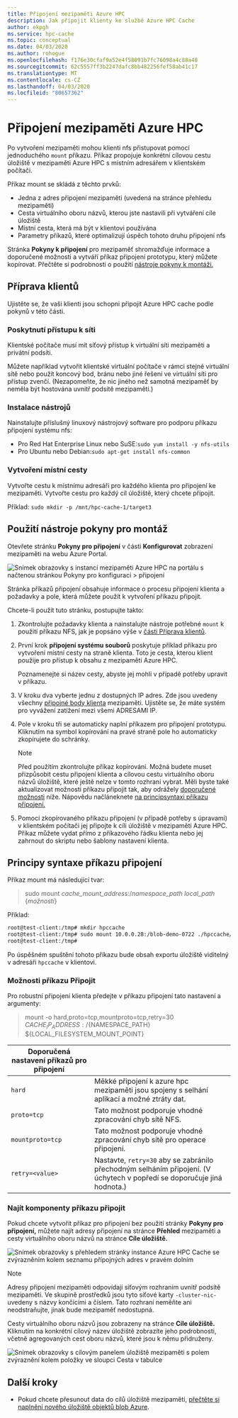 ```yaml
---
title: Připojení mezipaměti Azure HPC
description: Jak připojit klienty ke službě Azure HPC Cache
author: ekpgh
ms.service: hpc-cache
ms.topic: conceptual
ms.date: 04/03/2020
ms.author: rohogue
ms.openlocfilehash: f176e30cfaf9a52e4f58091b7fc76098a4c88a48
ms.sourcegitcommit: 62c5557ff3b2247dafc8bb482256fef58ab41c17
ms.translationtype: MT
ms.contentlocale: cs-CZ
ms.lasthandoff: 04/03/2020
ms.locfileid: "80657362"
---
```

# <a name="mount-the-azure-hpc-cache"></a>Připojení mezipaměti Azure HPC

Po vytvoření mezipaměti mohou klienti nfs přistupovat pomocí jednoduchého `mount` příkazu. Příkaz propojuje konkrétní cílovou cestu úložiště v mezipaměti Azure HPC s místním adresářem v klientském počítači.

Příkaz mount se skládá z těchto prvků:

* Jedna z adres připojení mezipaměti (uvedená na stránce přehledu mezipaměti)
* Cesta virtuálního oboru názvů, kterou jste nastavili při vytváření cíle úložiště
* Místní cesta, která má být v klientovi používána
* Parametry příkazů, které optimalizují úspěch tohoto druhu připojení nfs

Stránka **Pokyny k připojení** pro mezipaměť shromažďuje informace a doporučené možnosti a vytváří příkaz připojení prototypu, který můžete kopírovat. Přečtěte si podrobnosti o použití [nástroje pokyny k montáži.](#use-the-mount-instructions-utility)

## <a name="prepare-clients"></a>Příprava klientů

Ujistěte se, že vaši klienti jsou schopni připojit Azure HPC cache podle pokynů v této části.

### <a name="provide-network-access"></a>Poskytnutí přístupu k síti

Klientské počítače musí mít síťový přístup k virtuální síti mezipaměti a privátní podsíti.

Můžete například vytvořit klientské virtuální počítače v rámci stejné virtuální sítě nebo použít koncový bod, bránu nebo jiné řešení ve virtuální síti pro přístup zvenčí. (Nezapomeňte, že nic jiného než samotná mezipaměť by neměla být hostována uvnitř podsítě mezipaměti.)

### <a name="install-utilities"></a>Instalace nástrojů

Nainstalujte příslušný linuxový nástrojový software pro podporu příkazu připojení systému nfs:

* Pro Red Hat Enterprise Linux nebo SuSE:`sudo yum install -y nfs-utils`
* Pro Ubuntu nebo Debian:`sudo apt-get install nfs-common`

### <a name="create-a-local-path"></a>Vytvoření místní cesty

Vytvořte cestu k místnímu adresáři pro každého klienta pro připojení ke mezipaměti. Vytvořte cestu pro každý cíl úložiště, který chcete připojit.

Příklad: `sudo mkdir -p /mnt/hpc-cache-1/target3`

## <a name="use-the-mount-instructions-utility"></a>Použití nástroje pokyny pro montáž

Otevřete stránku **Pokyny pro připojení** v části **Konfigurovat** zobrazení mezipaměti na webu Azure Portal.

![Snímek obrazovky s instancí mezipaměti Azure HPC na portálu s načtenou stránkou Pokyny pro konfiguraci > připojení](media/mount-instructions.png)

Stránka příkazů připojení obsahuje informace o procesu připojení klienta a požadavky a pole, která můžete použít k vytvoření příkazu připojit.

Chcete-li použít tuto stránku, postupujte takto:

<!--1.  In step one of **Mounting your file system**, enter the path that the client will use to access the Azure HPC Cache storage target.

   * This path is local to the client.
   * After you provide the directory name, the field populates with a command you can copy. Use this command on the client directly or in a setup script to create the directory path on the client VM. -->

1. Zkontrolujte požadavky klienta a nainstalujte nástroje potřebné `mount` k použití příkazu NFS, jak je popsáno výše v [části Příprava klientů](#prepare-clients).

1. První krok **připojení systému souborů**<!-- label will change --> poskytuje příklad příkazu pro vytvoření místní cesty na straně klienta. Toto je cesta, kterou klient použije pro přístup k obsahu z mezipaměti Azure HPC.

   Poznamenejte si název cesty, abyste jej mohli v případě potřeby upravit v příkazu.

1. V kroku dva vyberte jednu z dostupných IP adres. Zde jsou uvedeny všechny [připojné body klienta](#find-mount-command-components) mezipaměti. Ujistěte se, že máte systém pro vyvážení zatížení mezi všemi ADRESAMI IP.

1. Pole v kroku tři se automaticky naplní příkazem pro připojení prototypu. Kliknutím na symbol kopírování na pravé straně pole ho automaticky zkopírujete do schránky.

   > [!NOTE]
   > Před použitím zkontrolujte příkaz kopírování. Možná budete muset přizpůsobit cestu připojení klienta a cílovou cestu virtuálního oboru názvů úložiště, které ještě nelze v tomto rozhraní vybrat. Měli byste také aktualizovat možnosti příkazu připojit tak, aby odrážely [doporučené možnosti](#mount-command-options) níže. Nápovědu načláneknete [na principsyntaxi příkazu připojení.](#understand-mount-command-syntax)

1. Pomocí zkopírovaného příkazu připojení (v případě potřeby s úpravami) v klientském počítači jej připojte k cíli úložiště v mezipaměti Azure HPC. Příkaz můžete vydat přímo z příkazového řádku klienta nebo jej zahrnout do skriptu nebo šablony nastavení klienta.

## <a name="understand-mount-command-syntax"></a>Principy syntaxe příkazu připojení

Příkaz mount má následující tvar:

> sudo mount *cache_mount_address*:/*namespace_path* *local_path* {*možnosti*}

Příklad:

```bash
root@test-client:/tmp# mkdir hpccache
root@test-client:/tmp# sudo mount 10.0.0.28:/blob-demo-0722 ./hpccache/ -o hard,proto=tcp,mountproto=tcp,retry=30
root@test-client:/tmp#
```

Po úspěšném spuštění tohoto příkazu bude obsah exportu úložiště viditelný v adresáři ``hpccache`` v klientovi.

### <a name="mount-command-options"></a>Možnosti příkazu Připojit

Pro robustní připojení klienta předejte v příkazu připojení tato nastavení a argumenty:

> mount -o hard,proto=tcp,mountproto=tcp,retry=30 ${CACHE_IP_ADDRESS}:/${NAMESPACE_PATH} ${LOCAL_FILESYSTEM_MOUNT_POINT}

| Doporučená nastavení příkazů pro připojení | |
--- | ---
``hard`` | Měkké připojení k azure hpc mezipaměti jsou spojeny s selhání aplikací a možné ztráty dat.
``proto=tcp`` | Tato možnost podporuje vhodné zpracování chyb sítě NFS.
``mountproto=tcp`` | Tato možnost podporuje vhodné zpracování chyb sítě pro operace připojení.
``retry=<value>`` | Nastavte, ``retry=30`` aby se zabránilo přechodným selháním připojení. (V úchytech v popředí se doporučuje jiná hodnota.)

### <a name="find-mount-command-components"></a>Najít komponenty příkazu připojit

Pokud chcete vytvořit příkaz pro připojení bez použití stránky **Pokyny pro připojení,** můžete najít adresy připojení na stránce **Přehled** mezipaměti a cesty virtuálního oboru názvů na stránce **Cíle úložiště.**

![Snímek obrazovky s přehledem stránky instance Azure HPC Cache se zvýrazněním kolem seznamu přípojných adres v pravém dolním](media/hpc-cache-mount-addresses.png)

> [!NOTE]
> Adresy připojení mezipaměti odpovídají síťovým rozhraním uvnitř podsítě mezipaměti. Ve skupině prostředků jsou tyto síťové karty `-cluster-nic-` uvedeny s názvy končícími a číslem. Tato rozhraní neměňte ani neodstraňujte, jinak bude mezipaměť nedostupná.

Cesty virtuálního oboru názvů jsou zobrazeny na stránce **Cíle úložiště.** Kliknutím na konkrétní cílový název úložiště zobrazíte jeho podrobnosti, včetně agregovaných cest oboru názvů, které jsou k němu přidruženy.

![Snímek obrazovky s cílovým panelem úložiště mezipaměti s polem zvýraznění kolem položky ve sloupci Cesta v tabulce](media/hpc-cache-view-namespace-paths.png)

## <a name="next-steps"></a>Další kroky

* Pokud chcete přesunout data do cílů úložiště mezipaměti, [přečtěte si naplnění nového úložiště objektů blob Azure](hpc-cache-ingest.md).
